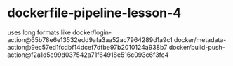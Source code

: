 # dockerfile-pipeline-lesson-4
uses long formats like docker/login-action@65b78e6e13532edd9afa3aa52ac7964289d1a9c1
docker/metadata-action@9ec57ed1fcdbf14dcef7dfbe97b2010124a938b7
docker/build-push-action@f2a1d5e99d037542a71f64918e516c093c6f3fc4

